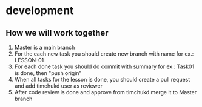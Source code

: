 # development

## How we will work together

1. Master is a main branch
2. For the each new task you should create new branch with name for ex.: LESSON-01
3. For each done task you should do commit with summary for ex.: Task01 is done, then "push origin"
4. When all tasks for the lesson is done, you should create a pull request and add timchukd user as reviewer
5. After code review is done and approve from timchukd merge it to Master branch
